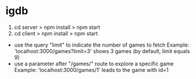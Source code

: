 # igdb
1. cd server > npm install > npm start
2. cd client > npm install > npm start

+ use the query "limit" to indicate the number of games to fetch
  Example: 'localhost:3000/games?limit=3' shows 3 games (by default, limit equals 9)
+ use a parameter after "/games/" route to explore a specific game
  Example: 'localhost:3000/games/1' leads to the game with id=1
